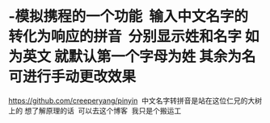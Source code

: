 # -模拟携程的一个功能  输入中文名字的 转化为响应的拼音  分别显示姓和名字 如为英文 就默认第一个字母为姓 其余为名 可进行手动更改效果


https://github.com/creeperyang/pinyin  中文名字转拼音是站在这位仁兄的大树上的 想了解原理的话  可以去这个博客  我只是个搬运工 
